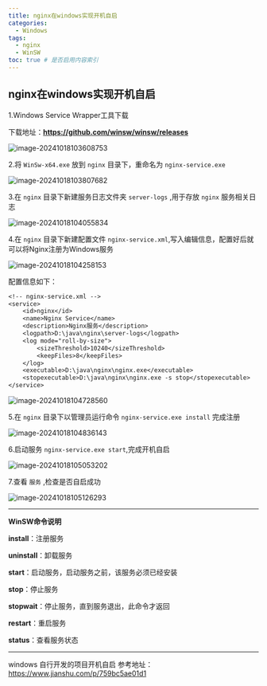 ```yaml
---
title: nginx在windows实现开机自启
categories:
  - Windows
tags:
  - nginx
  - WinSW
toc: true # 是否启用内容索引
---
```



## nginx在windows实现开机自启

1.Windows Service Wrapper工具下载

下载地址：**https://github.com/winsw/winsw/releases**

![image-20241018103608753](/imgs/image-20241018103608753.png)

2.将 `WinSw-x64.exe` 放到 `nginx` 目录下，重命名为 `nginx-service.exe`

![image-20241018103807682](/imgs/image-20241018103807682.png)

3.在 `nginx` 目录下新建服务日志文件夹 `server-logs` ,用于存放 `nginx` 服务相关日志

![image-20241018104055834](/imgs/image-20241018104055834.png)

4.在 `nginx` 目录下新建配置文件 `nginx-service.xml`,写入编辑信息，配置好后就可以将Nginx注册为Windows服务

![image-20241018104258153](/imgs/image-20241018104258153.png)

配置信息如下：

```reStructuredText
<!-- nginx-service.xml -->
<service>
    <id>nginx</id>
    <name>Nginx Service</name>
    <description>Nginx服务</description>
    <logpath>D:\java\nginx\server-logs</logpath>
    <log mode="roll-by-size">
		<sizeThreshold>10240</sizeThreshold>     
		<keepFiles>8</keepFiles>  
	</log>
    <executable>D:\java\nginx\nginx.exe</executable>
    <stopexecutable>D:\java\nginx\nginx.exe -s stop</stopexecutable>
</service>
```

![image-20241018104728560](/imgs/image-20241018104728560.png)

5.在 `nginx` 目录下以管理员运行命令 `nginx-service.exe install` 完成注册

![image-20241018104836143](/imgs/image-20241018104836143.png)

6.启动服务 `nginx-service.exe start`,完成开机自启

![image-20241018105053202](/imgs/image-20241018105053202.png)

7.查看 `服务` ,检查是否自启成功

![image-20241018105126293](/imgs/image-20241018105126293.png)

----

**WinSW命令说明**

**install**：注册服务

**uninstall**：卸载服务

**start**：启动服务，启动服务之前，该服务必须已经安装

**stop**：停止服务

**stopwait**：停止服务，直到服务退出，此命令才返回

**restart**：重启服务

**status**：查看服务状态

---

windows 自行开发的项目开机自启 参考地址：https://www.jianshu.com/p/759bc5ae01d1

